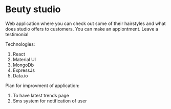 # Beuty studio

Web application where you can check out some of their hairstyles and what does studio offers to customers. You can make an appiontment. Leave a testimonial

Technologies:

1. React
2. Material UI
3. MongoDb
4. ExpressJs
5. Data.io


Plan for improvment of application:
1. To have latest trends page
2. Sms system for notification of user

